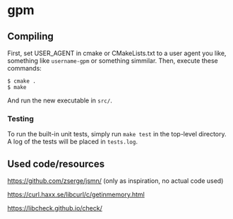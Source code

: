 # gpm


## Compiling
First, set USER_AGENT in cmake or CMakeLists.txt to a user agent you like, something like ```username-gpm``` or something simmilar. Then, execute these commands:

	$ cmake .
	$ make
And run the new executable in ```src/```.

### Testing
To run the built-in unit tests, simply run ```make test``` in the top-level directory. A log of the tests will be placed in ```tests.log```.

## Used code/resources

https://github.com/zserge/jsmn/ (only as inspiration, no actual code used)

https://curl.haxx.se/libcurl/c/getinmemory.html

https://libcheck.github.io/check/
